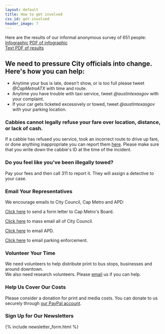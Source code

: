```yaml
---
layout: default
title: How to get involved
css_id: get-involved
header_image: 7
---
```


Here are the results of our informal anonymous survey of 651 people:
[Infographic](/files/2014-05-08/atxssinfographic.png "infographic")
[PDF of infographic](/files/2014-05-08/atxssinfographic.pdf "PDF results")  
[Text PDF of results](/files/2014-05-08/surveyresults.pdf "Text PDF of results")  


## We need to pressure City officials into change.  Here's how you can help:


* Anytime your bus is late, doesn't show, or is too full please tweet *@CapMetroATX* with time and route.
* Anytime you have trouble with taxi service, tweet *@austintexasgov* with your complaint.
* If your car gets ticketed excessively or towed, tweet *@austintexasgov* with your parking location.


### Cabbies cannot legally refuse your fare over location, distance, or lack of cash.  
If a cabbie has refused you service, took an incorrect route to drive up fare, or done anything inappropriate you can report them <a href="http://www.austintexas.gov/online-form/ground-transportation-complaint-form" target="_blank">here</a>.  Please make sure that you write down the cabbie's ID at the time of the incident.

### Do you feel like you've been illegally towed?
Pay your fees and then call 311 to report it.  They will assign a detective to your case.

### Email Your Representatives
We encourage emails to City Council, Cap Metro and APD:

<a href="http://www.atxsaferstreets.org/forms/Cap_Metro/Cap_Metro.php" target="_blank">Click here</a> to send a form letter to Cap Metro's Board.

<a href="http://www.austintexas.gov/mail/all-council-members" target="_blank">Click here</a> to mass email all of City Council.

<a href="http://www.austintexas.gov/email/police3" target="_blank">Click here</a> to email APD.

<a href="http://www.austintexas.gov/email/parking" target="_blank">Click here</a> to email parking enforcement.


### Volunteer Your Time
We need volunteers to help distribute print to bus stops, businesses and around downtown.  
We also need research volunteers.
Please <a href="mailto:volunteer@atxsaferstreets.org" target="_blank">email</a> us if you can help.

### Help Us Cover Our Costs

Please consider a donation for print and media costs. You can donate to us securely through <a href="https://www.paypal.com/cgi-bin/webscr?cmd=_donations&business=EXAUVAETXAG34&lc=US&item_name=ATX%20Safer%20Streets&currency_code=USD&bn=PP%2dDonationsBF%3abtn_donateCC_LG%2egif%3aNonHosted" target="_blank">our PayPal account</a>.

### Sign Up for Our Newsletters

{% include newsletter_form.html %}
